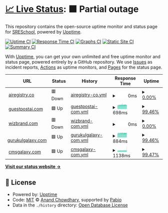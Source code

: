 # [📈 Live Status](https://SRESchool.github.io/All-Wizbrand-Websites-Uptime-Monitor): <!--live status--> **🟧 Partial outage**

This repository contains the open-source uptime monitor and status page for [SRESchool](https://SRESchool.github.io/All-Wizbrand-Websites-Uptime-Monitor), powered by [Upptime](https://github.com/upptime/upptime).

[![Uptime CI](https://github.com/SRESchool/All-Wizbrand-Websites-Uptime-Monitor/workflows/Uptime%20CI/badge.svg)](https://github.com/SRESchool/All-Wizbrand-Websites-Uptime-Monitor/actions?query=workflow%3A%22Uptime+CI%22)
[![Response Time CI](https://github.com/SRESchool/All-Wizbrand-Websites-Uptime-Monitor/workflows/Response%20Time%20CI/badge.svg)](https://github.com/SRESchool/All-Wizbrand-Websites-Uptime-Monitor/actions?query=workflow%3A%22Response+Time+CI%22)
[![Graphs CI](https://github.com/SRESchool/All-Wizbrand-Websites-Uptime-Monitor/workflows/Graphs%20CI/badge.svg)](https://github.com/SRESchool/All-Wizbrand-Websites-Uptime-Monitor/actions?query=workflow%3A%22Graphs+CI%22)
[![Static Site CI](https://github.com/SRESchool/All-Wizbrand-Websites-Uptime-Monitor/workflows/Static%20Site%20CI/badge.svg)](https://github.com/SRESchool/All-Wizbrand-Websites-Uptime-Monitor/actions?query=workflow%3A%22Static+Site+CI%22)
[![Summary CI](https://github.com/SRESchool/All-Wizbrand-Websites-Uptime-Monitor/workflows/Summary%20CI/badge.svg)](https://github.com/SRESchool/All-Wizbrand-Websites-Uptime-Monitor/actions?query=workflow%3A%22Summary+CI%22)

With [Upptime](https://upptime.js.org), you can get your own unlimited and free uptime monitor and status page, powered entirely by a GitHub repository. We use [Issues](https://github.com/SRESchool/All-Wizbrand-Websites-Uptime-Monitor/issues) as incident reports, [Actions](https://github.com/SRESchool/All-Wizbrand-Websites-Uptime-Monitor/actions) as uptime monitors, and [Pages](https://SRESchool.github.io/All-Wizbrand-Websites-Uptime-Monitor) for the status page.

<!--start: status pages-->
<!-- This summary is generated by Upptime (https://github.com/upptime/upptime) -->
<!-- Do not edit this manually, your changes will be overwritten -->
<!-- prettier-ignore -->
| URL | Status | History | Response Time | Uptime |
| --- | ------ | ------- | ------------- | ------ |
| <img alt="" src="https://icons.duckduckgo.com/ip3/airegistry.co.ico" height="13"> [airegistry.co](https://airegistry.co) | 🟥 Down | [airegistry-co.yml](https://github.com/SRESchool/All-Wizbrand-Websites-Uptime-Monitor/commits/HEAD/history/airegistry-co.yml) | <details><summary><img alt="Response time graph" src="./graphs/airegistry-co/response-time-week.png" height="20"> 0ms</summary><br><a href="https://SRESchool.github.io/All-Wizbrand-Websites-Uptime-Monitor/history/airegistry-co"><img alt="Response time 243" src="https://img.shields.io/endpoint?url=https%3A%2F%2Fraw.githubusercontent.com%2FSRESchool%2FAll-Wizbrand-Websites-Uptime-Monitor%2FHEAD%2Fapi%2Fairegistry-co%2Fresponse-time.json"></a><br><a href="https://SRESchool.github.io/All-Wizbrand-Websites-Uptime-Monitor/history/airegistry-co"><img alt="24-hour response time 0" src="https://img.shields.io/endpoint?url=https%3A%2F%2Fraw.githubusercontent.com%2FSRESchool%2FAll-Wizbrand-Websites-Uptime-Monitor%2FHEAD%2Fapi%2Fairegistry-co%2Fresponse-time-day.json"></a><br><a href="https://SRESchool.github.io/All-Wizbrand-Websites-Uptime-Monitor/history/airegistry-co"><img alt="7-day response time 0" src="https://img.shields.io/endpoint?url=https%3A%2F%2Fraw.githubusercontent.com%2FSRESchool%2FAll-Wizbrand-Websites-Uptime-Monitor%2FHEAD%2Fapi%2Fairegistry-co%2Fresponse-time-week.json"></a><br><a href="https://SRESchool.github.io/All-Wizbrand-Websites-Uptime-Monitor/history/airegistry-co"><img alt="30-day response time 243" src="https://img.shields.io/endpoint?url=https%3A%2F%2Fraw.githubusercontent.com%2FSRESchool%2FAll-Wizbrand-Websites-Uptime-Monitor%2FHEAD%2Fapi%2Fairegistry-co%2Fresponse-time-month.json"></a><br><a href="https://SRESchool.github.io/All-Wizbrand-Websites-Uptime-Monitor/history/airegistry-co"><img alt="1-year response time 243" src="https://img.shields.io/endpoint?url=https%3A%2F%2Fraw.githubusercontent.com%2FSRESchool%2FAll-Wizbrand-Websites-Uptime-Monitor%2FHEAD%2Fapi%2Fairegistry-co%2Fresponse-time-year.json"></a></details> | <details><summary><a href="https://SRESchool.github.io/All-Wizbrand-Websites-Uptime-Monitor/history/airegistry-co">0.00%</a></summary><a href="https://SRESchool.github.io/All-Wizbrand-Websites-Uptime-Monitor/history/airegistry-co"><img alt="All-time uptime 7.89%" src="https://img.shields.io/endpoint?url=https%3A%2F%2Fraw.githubusercontent.com%2FSRESchool%2FAll-Wizbrand-Websites-Uptime-Monitor%2FHEAD%2Fapi%2Fairegistry-co%2Fuptime.json"></a><br><a href="https://SRESchool.github.io/All-Wizbrand-Websites-Uptime-Monitor/history/airegistry-co"><img alt="24-hour uptime 0.00%" src="https://img.shields.io/endpoint?url=https%3A%2F%2Fraw.githubusercontent.com%2FSRESchool%2FAll-Wizbrand-Websites-Uptime-Monitor%2FHEAD%2Fapi%2Fairegistry-co%2Fuptime-day.json"></a><br><a href="https://SRESchool.github.io/All-Wizbrand-Websites-Uptime-Monitor/history/airegistry-co"><img alt="7-day uptime 0.00%" src="https://img.shields.io/endpoint?url=https%3A%2F%2Fraw.githubusercontent.com%2FSRESchool%2FAll-Wizbrand-Websites-Uptime-Monitor%2FHEAD%2Fapi%2Fairegistry-co%2Fuptime-week.json"></a><br><a href="https://SRESchool.github.io/All-Wizbrand-Websites-Uptime-Monitor/history/airegistry-co"><img alt="30-day uptime 6.99%" src="https://img.shields.io/endpoint?url=https%3A%2F%2Fraw.githubusercontent.com%2FSRESchool%2FAll-Wizbrand-Websites-Uptime-Monitor%2FHEAD%2Fapi%2Fairegistry-co%2Fuptime-month.json"></a><br><a href="https://SRESchool.github.io/All-Wizbrand-Websites-Uptime-Monitor/history/airegistry-co"><img alt="1-year uptime 7.89%" src="https://img.shields.io/endpoint?url=https%3A%2F%2Fraw.githubusercontent.com%2FSRESchool%2FAll-Wizbrand-Websites-Uptime-Monitor%2FHEAD%2Fapi%2Fairegistry-co%2Fuptime-year.json"></a></details>
| <img alt="" src="https://icons.duckduckgo.com/ip3/guestpostai.com.ico" height="13"> [guestpostai.com](https://guestpostai.com) | 🟩 Up | [guestpostai-com.yml](https://github.com/SRESchool/All-Wizbrand-Websites-Uptime-Monitor/commits/HEAD/history/guestpostai-com.yml) | <details><summary><img alt="Response time graph" src="./graphs/guestpostai-com/response-time-week.png" height="20"> 698ms</summary><br><a href="https://SRESchool.github.io/All-Wizbrand-Websites-Uptime-Monitor/history/guestpostai-com"><img alt="Response time 699" src="https://img.shields.io/endpoint?url=https%3A%2F%2Fraw.githubusercontent.com%2FSRESchool%2FAll-Wizbrand-Websites-Uptime-Monitor%2FHEAD%2Fapi%2Fguestpostai-com%2Fresponse-time.json"></a><br><a href="https://SRESchool.github.io/All-Wizbrand-Websites-Uptime-Monitor/history/guestpostai-com"><img alt="24-hour response time 702" src="https://img.shields.io/endpoint?url=https%3A%2F%2Fraw.githubusercontent.com%2FSRESchool%2FAll-Wizbrand-Websites-Uptime-Monitor%2FHEAD%2Fapi%2Fguestpostai-com%2Fresponse-time-day.json"></a><br><a href="https://SRESchool.github.io/All-Wizbrand-Websites-Uptime-Monitor/history/guestpostai-com"><img alt="7-day response time 698" src="https://img.shields.io/endpoint?url=https%3A%2F%2Fraw.githubusercontent.com%2FSRESchool%2FAll-Wizbrand-Websites-Uptime-Monitor%2FHEAD%2Fapi%2Fguestpostai-com%2Fresponse-time-week.json"></a><br><a href="https://SRESchool.github.io/All-Wizbrand-Websites-Uptime-Monitor/history/guestpostai-com"><img alt="30-day response time 699" src="https://img.shields.io/endpoint?url=https%3A%2F%2Fraw.githubusercontent.com%2FSRESchool%2FAll-Wizbrand-Websites-Uptime-Monitor%2FHEAD%2Fapi%2Fguestpostai-com%2Fresponse-time-month.json"></a><br><a href="https://SRESchool.github.io/All-Wizbrand-Websites-Uptime-Monitor/history/guestpostai-com"><img alt="1-year response time 699" src="https://img.shields.io/endpoint?url=https%3A%2F%2Fraw.githubusercontent.com%2FSRESchool%2FAll-Wizbrand-Websites-Uptime-Monitor%2FHEAD%2Fapi%2Fguestpostai-com%2Fresponse-time-year.json"></a></details> | <details><summary><a href="https://SRESchool.github.io/All-Wizbrand-Websites-Uptime-Monitor/history/guestpostai-com">99.46%</a></summary><a href="https://SRESchool.github.io/All-Wizbrand-Websites-Uptime-Monitor/history/guestpostai-com"><img alt="All-time uptime 79.73%" src="https://img.shields.io/endpoint?url=https%3A%2F%2Fraw.githubusercontent.com%2FSRESchool%2FAll-Wizbrand-Websites-Uptime-Monitor%2FHEAD%2Fapi%2Fguestpostai-com%2Fuptime.json"></a><br><a href="https://SRESchool.github.io/All-Wizbrand-Websites-Uptime-Monitor/history/guestpostai-com"><img alt="24-hour uptime 100.00%" src="https://img.shields.io/endpoint?url=https%3A%2F%2Fraw.githubusercontent.com%2FSRESchool%2FAll-Wizbrand-Websites-Uptime-Monitor%2FHEAD%2Fapi%2Fguestpostai-com%2Fuptime-day.json"></a><br><a href="https://SRESchool.github.io/All-Wizbrand-Websites-Uptime-Monitor/history/guestpostai-com"><img alt="7-day uptime 99.46%" src="https://img.shields.io/endpoint?url=https%3A%2F%2Fraw.githubusercontent.com%2FSRESchool%2FAll-Wizbrand-Websites-Uptime-Monitor%2FHEAD%2Fapi%2Fguestpostai-com%2Fuptime-week.json"></a><br><a href="https://SRESchool.github.io/All-Wizbrand-Websites-Uptime-Monitor/history/guestpostai-com"><img alt="30-day uptime 79.53%" src="https://img.shields.io/endpoint?url=https%3A%2F%2Fraw.githubusercontent.com%2FSRESchool%2FAll-Wizbrand-Websites-Uptime-Monitor%2FHEAD%2Fapi%2Fguestpostai-com%2Fuptime-month.json"></a><br><a href="https://SRESchool.github.io/All-Wizbrand-Websites-Uptime-Monitor/history/guestpostai-com"><img alt="1-year uptime 79.73%" src="https://img.shields.io/endpoint?url=https%3A%2F%2Fraw.githubusercontent.com%2FSRESchool%2FAll-Wizbrand-Websites-Uptime-Monitor%2FHEAD%2Fapi%2Fguestpostai-com%2Fuptime-year.json"></a></details>
| <img alt="" src="https://icons.duckduckgo.com/ip3/wizbrand.com.ico" height="13"> [wizbrand.com](https://wizbrand.com) | 🟥 Down | [wizbrand-com.yml](https://github.com/SRESchool/All-Wizbrand-Websites-Uptime-Monitor/commits/HEAD/history/wizbrand-com.yml) | <details><summary><img alt="Response time graph" src="./graphs/wizbrand-com/response-time-week.png" height="20"> 0ms</summary><br><a href="https://SRESchool.github.io/All-Wizbrand-Websites-Uptime-Monitor/history/wizbrand-com"><img alt="Response time 0" src="https://img.shields.io/endpoint?url=https%3A%2F%2Fraw.githubusercontent.com%2FSRESchool%2FAll-Wizbrand-Websites-Uptime-Monitor%2FHEAD%2Fapi%2Fwizbrand-com%2Fresponse-time.json"></a><br><a href="https://SRESchool.github.io/All-Wizbrand-Websites-Uptime-Monitor/history/wizbrand-com"><img alt="24-hour response time 0" src="https://img.shields.io/endpoint?url=https%3A%2F%2Fraw.githubusercontent.com%2FSRESchool%2FAll-Wizbrand-Websites-Uptime-Monitor%2FHEAD%2Fapi%2Fwizbrand-com%2Fresponse-time-day.json"></a><br><a href="https://SRESchool.github.io/All-Wizbrand-Websites-Uptime-Monitor/history/wizbrand-com"><img alt="7-day response time 0" src="https://img.shields.io/endpoint?url=https%3A%2F%2Fraw.githubusercontent.com%2FSRESchool%2FAll-Wizbrand-Websites-Uptime-Monitor%2FHEAD%2Fapi%2Fwizbrand-com%2Fresponse-time-week.json"></a><br><a href="https://SRESchool.github.io/All-Wizbrand-Websites-Uptime-Monitor/history/wizbrand-com"><img alt="30-day response time 0" src="https://img.shields.io/endpoint?url=https%3A%2F%2Fraw.githubusercontent.com%2FSRESchool%2FAll-Wizbrand-Websites-Uptime-Monitor%2FHEAD%2Fapi%2Fwizbrand-com%2Fresponse-time-month.json"></a><br><a href="https://SRESchool.github.io/All-Wizbrand-Websites-Uptime-Monitor/history/wizbrand-com"><img alt="1-year response time 0" src="https://img.shields.io/endpoint?url=https%3A%2F%2Fraw.githubusercontent.com%2FSRESchool%2FAll-Wizbrand-Websites-Uptime-Monitor%2FHEAD%2Fapi%2Fwizbrand-com%2Fresponse-time-year.json"></a></details> | <details><summary><a href="https://SRESchool.github.io/All-Wizbrand-Websites-Uptime-Monitor/history/wizbrand-com">0.00%</a></summary><a href="https://SRESchool.github.io/All-Wizbrand-Websites-Uptime-Monitor/history/wizbrand-com"><img alt="All-time uptime 0.00%" src="https://img.shields.io/endpoint?url=https%3A%2F%2Fraw.githubusercontent.com%2FSRESchool%2FAll-Wizbrand-Websites-Uptime-Monitor%2FHEAD%2Fapi%2Fwizbrand-com%2Fuptime.json"></a><br><a href="https://SRESchool.github.io/All-Wizbrand-Websites-Uptime-Monitor/history/wizbrand-com"><img alt="24-hour uptime 0.00%" src="https://img.shields.io/endpoint?url=https%3A%2F%2Fraw.githubusercontent.com%2FSRESchool%2FAll-Wizbrand-Websites-Uptime-Monitor%2FHEAD%2Fapi%2Fwizbrand-com%2Fuptime-day.json"></a><br><a href="https://SRESchool.github.io/All-Wizbrand-Websites-Uptime-Monitor/history/wizbrand-com"><img alt="7-day uptime 0.00%" src="https://img.shields.io/endpoint?url=https%3A%2F%2Fraw.githubusercontent.com%2FSRESchool%2FAll-Wizbrand-Websites-Uptime-Monitor%2FHEAD%2Fapi%2Fwizbrand-com%2Fuptime-week.json"></a><br><a href="https://SRESchool.github.io/All-Wizbrand-Websites-Uptime-Monitor/history/wizbrand-com"><img alt="30-day uptime 0.00%" src="https://img.shields.io/endpoint?url=https%3A%2F%2Fraw.githubusercontent.com%2FSRESchool%2FAll-Wizbrand-Websites-Uptime-Monitor%2FHEAD%2Fapi%2Fwizbrand-com%2Fuptime-month.json"></a><br><a href="https://SRESchool.github.io/All-Wizbrand-Websites-Uptime-Monitor/history/wizbrand-com"><img alt="1-year uptime 0.00%" src="https://img.shields.io/endpoint?url=https%3A%2F%2Fraw.githubusercontent.com%2FSRESchool%2FAll-Wizbrand-Websites-Uptime-Monitor%2FHEAD%2Fapi%2Fwizbrand-com%2Fuptime-year.json"></a></details>
| <img alt="" src="https://icons.duckduckgo.com/ip3/gurukulgalaxy.com.ico" height="13"> [gurukulgalaxy.com](https://gurukulgalaxy.com) | 🟩 Up | [gurukulgalaxy-com.yml](https://github.com/SRESchool/All-Wizbrand-Websites-Uptime-Monitor/commits/HEAD/history/gurukulgalaxy-com.yml) | <details><summary><img alt="Response time graph" src="./graphs/gurukulgalaxy-com/response-time-week.png" height="20"> 884ms</summary><br><a href="https://SRESchool.github.io/All-Wizbrand-Websites-Uptime-Monitor/history/gurukulgalaxy-com"><img alt="Response time 1155" src="https://img.shields.io/endpoint?url=https%3A%2F%2Fraw.githubusercontent.com%2FSRESchool%2FAll-Wizbrand-Websites-Uptime-Monitor%2FHEAD%2Fapi%2Fgurukulgalaxy-com%2Fresponse-time.json"></a><br><a href="https://SRESchool.github.io/All-Wizbrand-Websites-Uptime-Monitor/history/gurukulgalaxy-com"><img alt="24-hour response time 908" src="https://img.shields.io/endpoint?url=https%3A%2F%2Fraw.githubusercontent.com%2FSRESchool%2FAll-Wizbrand-Websites-Uptime-Monitor%2FHEAD%2Fapi%2Fgurukulgalaxy-com%2Fresponse-time-day.json"></a><br><a href="https://SRESchool.github.io/All-Wizbrand-Websites-Uptime-Monitor/history/gurukulgalaxy-com"><img alt="7-day response time 884" src="https://img.shields.io/endpoint?url=https%3A%2F%2Fraw.githubusercontent.com%2FSRESchool%2FAll-Wizbrand-Websites-Uptime-Monitor%2FHEAD%2Fapi%2Fgurukulgalaxy-com%2Fresponse-time-week.json"></a><br><a href="https://SRESchool.github.io/All-Wizbrand-Websites-Uptime-Monitor/history/gurukulgalaxy-com"><img alt="30-day response time 1155" src="https://img.shields.io/endpoint?url=https%3A%2F%2Fraw.githubusercontent.com%2FSRESchool%2FAll-Wizbrand-Websites-Uptime-Monitor%2FHEAD%2Fapi%2Fgurukulgalaxy-com%2Fresponse-time-month.json"></a><br><a href="https://SRESchool.github.io/All-Wizbrand-Websites-Uptime-Monitor/history/gurukulgalaxy-com"><img alt="1-year response time 1155" src="https://img.shields.io/endpoint?url=https%3A%2F%2Fraw.githubusercontent.com%2FSRESchool%2FAll-Wizbrand-Websites-Uptime-Monitor%2FHEAD%2Fapi%2Fgurukulgalaxy-com%2Fresponse-time-year.json"></a></details> | <details><summary><a href="https://SRESchool.github.io/All-Wizbrand-Websites-Uptime-Monitor/history/gurukulgalaxy-com">99.46%</a></summary><a href="https://SRESchool.github.io/All-Wizbrand-Websites-Uptime-Monitor/history/gurukulgalaxy-com"><img alt="All-time uptime 78.49%" src="https://img.shields.io/endpoint?url=https%3A%2F%2Fraw.githubusercontent.com%2FSRESchool%2FAll-Wizbrand-Websites-Uptime-Monitor%2FHEAD%2Fapi%2Fgurukulgalaxy-com%2Fuptime.json"></a><br><a href="https://SRESchool.github.io/All-Wizbrand-Websites-Uptime-Monitor/history/gurukulgalaxy-com"><img alt="24-hour uptime 100.00%" src="https://img.shields.io/endpoint?url=https%3A%2F%2Fraw.githubusercontent.com%2FSRESchool%2FAll-Wizbrand-Websites-Uptime-Monitor%2FHEAD%2Fapi%2Fgurukulgalaxy-com%2Fuptime-day.json"></a><br><a href="https://SRESchool.github.io/All-Wizbrand-Websites-Uptime-Monitor/history/gurukulgalaxy-com"><img alt="7-day uptime 99.46%" src="https://img.shields.io/endpoint?url=https%3A%2F%2Fraw.githubusercontent.com%2FSRESchool%2FAll-Wizbrand-Websites-Uptime-Monitor%2FHEAD%2Fapi%2Fgurukulgalaxy-com%2Fuptime-week.json"></a><br><a href="https://SRESchool.github.io/All-Wizbrand-Websites-Uptime-Monitor/history/gurukulgalaxy-com"><img alt="30-day uptime 78.28%" src="https://img.shields.io/endpoint?url=https%3A%2F%2Fraw.githubusercontent.com%2FSRESchool%2FAll-Wizbrand-Websites-Uptime-Monitor%2FHEAD%2Fapi%2Fgurukulgalaxy-com%2Fuptime-month.json"></a><br><a href="https://SRESchool.github.io/All-Wizbrand-Websites-Uptime-Monitor/history/gurukulgalaxy-com"><img alt="1-year uptime 78.49%" src="https://img.shields.io/endpoint?url=https%3A%2F%2Fraw.githubusercontent.com%2FSRESchool%2FAll-Wizbrand-Websites-Uptime-Monitor%2FHEAD%2Fapi%2Fgurukulgalaxy-com%2Fuptime-year.json"></a></details>
| <img alt="" src="https://icons.duckduckgo.com/ip3/cmsgalaxy.com.ico" height="13"> [cmsgalaxy.com](https://cmsgalaxy.com) | 🟩 Up | [cmsgalaxy-com.yml](https://github.com/SRESchool/All-Wizbrand-Websites-Uptime-Monitor/commits/HEAD/history/cmsgalaxy-com.yml) | <details><summary><img alt="Response time graph" src="./graphs/cmsgalaxy-com/response-time-week.png" height="20"> 1138ms</summary><br><a href="https://SRESchool.github.io/All-Wizbrand-Websites-Uptime-Monitor/history/cmsgalaxy-com"><img alt="Response time 1173" src="https://img.shields.io/endpoint?url=https%3A%2F%2Fraw.githubusercontent.com%2FSRESchool%2FAll-Wizbrand-Websites-Uptime-Monitor%2FHEAD%2Fapi%2Fcmsgalaxy-com%2Fresponse-time.json"></a><br><a href="https://SRESchool.github.io/All-Wizbrand-Websites-Uptime-Monitor/history/cmsgalaxy-com"><img alt="24-hour response time 1277" src="https://img.shields.io/endpoint?url=https%3A%2F%2Fraw.githubusercontent.com%2FSRESchool%2FAll-Wizbrand-Websites-Uptime-Monitor%2FHEAD%2Fapi%2Fcmsgalaxy-com%2Fresponse-time-day.json"></a><br><a href="https://SRESchool.github.io/All-Wizbrand-Websites-Uptime-Monitor/history/cmsgalaxy-com"><img alt="7-day response time 1138" src="https://img.shields.io/endpoint?url=https%3A%2F%2Fraw.githubusercontent.com%2FSRESchool%2FAll-Wizbrand-Websites-Uptime-Monitor%2FHEAD%2Fapi%2Fcmsgalaxy-com%2Fresponse-time-week.json"></a><br><a href="https://SRESchool.github.io/All-Wizbrand-Websites-Uptime-Monitor/history/cmsgalaxy-com"><img alt="30-day response time 1173" src="https://img.shields.io/endpoint?url=https%3A%2F%2Fraw.githubusercontent.com%2FSRESchool%2FAll-Wizbrand-Websites-Uptime-Monitor%2FHEAD%2Fapi%2Fcmsgalaxy-com%2Fresponse-time-month.json"></a><br><a href="https://SRESchool.github.io/All-Wizbrand-Websites-Uptime-Monitor/history/cmsgalaxy-com"><img alt="1-year response time 1173" src="https://img.shields.io/endpoint?url=https%3A%2F%2Fraw.githubusercontent.com%2FSRESchool%2FAll-Wizbrand-Websites-Uptime-Monitor%2FHEAD%2Fapi%2Fcmsgalaxy-com%2Fresponse-time-year.json"></a></details> | <details><summary><a href="https://SRESchool.github.io/All-Wizbrand-Websites-Uptime-Monitor/history/cmsgalaxy-com">99.47%</a></summary><a href="https://SRESchool.github.io/All-Wizbrand-Websites-Uptime-Monitor/history/cmsgalaxy-com"><img alt="All-time uptime 73.86%" src="https://img.shields.io/endpoint?url=https%3A%2F%2Fraw.githubusercontent.com%2FSRESchool%2FAll-Wizbrand-Websites-Uptime-Monitor%2FHEAD%2Fapi%2Fcmsgalaxy-com%2Fuptime.json"></a><br><a href="https://SRESchool.github.io/All-Wizbrand-Websites-Uptime-Monitor/history/cmsgalaxy-com"><img alt="24-hour uptime 100.00%" src="https://img.shields.io/endpoint?url=https%3A%2F%2Fraw.githubusercontent.com%2FSRESchool%2FAll-Wizbrand-Websites-Uptime-Monitor%2FHEAD%2Fapi%2Fcmsgalaxy-com%2Fuptime-day.json"></a><br><a href="https://SRESchool.github.io/All-Wizbrand-Websites-Uptime-Monitor/history/cmsgalaxy-com"><img alt="7-day uptime 99.47%" src="https://img.shields.io/endpoint?url=https%3A%2F%2Fraw.githubusercontent.com%2FSRESchool%2FAll-Wizbrand-Websites-Uptime-Monitor%2FHEAD%2Fapi%2Fcmsgalaxy-com%2Fuptime-week.json"></a><br><a href="https://SRESchool.github.io/All-Wizbrand-Websites-Uptime-Monitor/history/cmsgalaxy-com"><img alt="30-day uptime 73.60%" src="https://img.shields.io/endpoint?url=https%3A%2F%2Fraw.githubusercontent.com%2FSRESchool%2FAll-Wizbrand-Websites-Uptime-Monitor%2FHEAD%2Fapi%2Fcmsgalaxy-com%2Fuptime-month.json"></a><br><a href="https://SRESchool.github.io/All-Wizbrand-Websites-Uptime-Monitor/history/cmsgalaxy-com"><img alt="1-year uptime 73.86%" src="https://img.shields.io/endpoint?url=https%3A%2F%2Fraw.githubusercontent.com%2FSRESchool%2FAll-Wizbrand-Websites-Uptime-Monitor%2FHEAD%2Fapi%2Fcmsgalaxy-com%2Fuptime-year.json"></a></details>

<!--end: status pages-->

[**Visit our status website →**](https://SRESchool.github.io/All-Wizbrand-Websites-Uptime-Monitor)

## 📄 License

- Powered by: [Upptime](https://github.com/upptime/upptime)
- Code: [MIT](./LICENSE) © [Anand Chowdhary](https://anandchowdhary.com), supported by [Pabio](https://pabio.com)
- Data in the `./history` directory: [Open Database License](https://opendatacommons.org/licenses/odbl/1-0/)
